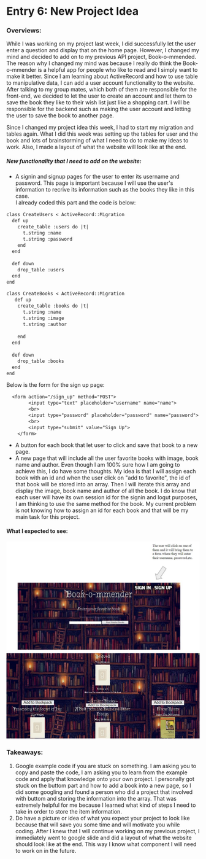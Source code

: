 # Entry 6: New Project Idea

### Overviews: 

While I was working on my project last week, I did successfully let the user enter a question and display that on the home page. However, I changed my mind and decided to add on to my previous API project, Book-o-mmended. The reason why I changed my mind was because I really do think the Book-o-mmender is a helpful app for people who like to read and I simply want to make it better. Since I am learning about ActiveRecord and how to use table to manipulative data, I can add a user account functionality to the website. After talking to my group mates, which both of them are responsible for the front-end, we decided to let the user to create an account and let them to save the book they like to their wish list just like a shopping cart. I will be responsible for the backend such as making the user account and letting the user to save the book to another page. 

Since I changed my project idea this week, I had to start my migration and tables again. What I did this week was setting up the tables for user and the book and lots of brainstorming of what I need to do to make my ideas to work. Also, I made a layout of what the website will look like at the end. 

##### New functionality that I need to add on the website:
- A signin and signup pages for the user to enter its username and password. This page is important because I will use the user's information to recrive its information such as the books they like in this case. <br>
I already coded this part and the code is below:
```
class CreateUsers < ActiveRecord::Migration
  def up
    create_table :users do |t|
      t.string :name
      t.string :password
    end
  end

  def down
    drop_table :users
  end
end
```
```
class CreateBooks < ActiveRecord::Migration
   def up
    create_table :books do |t|
      t.string :name
      t.string :image
      t.string :author

    end
  end

  def down
    drop_table :books
  end
end
```
Below is the form for the sign up page: 
```
  <form action="/sign_up" method="POST">
        <input type="text" placeholder="username" name="name">
        <br>
        <input type="password" placeholder="password" name="password">
        <br>
        <input type="submit" value="Sign Up">
    </form>
```
- A button for each book that let user to click and save that book to a new page. 
- A new page that will include all the user favorite books with image, book name and author. Even though I am 100% sure how I am going to achieve this, I do have some thoughts. My idea is that I will assign each book with an id and when the user click on "add to favorite", the id of that book will be stored into an array. Then I will iterate this array and display the image, book name and author of all the book. I do know that each user will have its own session id for the signin and logut purposes, I am thinking to use the same method for the book. My current problem is not knowing how to assign an id for each book and that will be my main task for this project.


#### What I expected to see: 
<img src="../photo/frontpage.jpg"/>
<img src="../photo/frontpage2.jpg"/>



### Takeaways:
1. Google example code if you are stuck on something. I am asking you to copy and paste the code, I am asking you to learn from the example code and apply that knowledge onto your own project. I personally got stuck on the buttom part and how to add a book into a new page, so I did some googling and found a person who did a project that involved with buttom and storing the information into the array. That was extremely helpful for me because I learned what kind of steps I need to take in order to store the item information.
2. Do have a picture or idea of what you expect your project to look like because that will save you some time and will motivate you while coding. After I knew that I will continue working on my previous project, I immediately went to google slide and did a layout of what the website should look like at the end. This way I know what component I will need to work on in the future. 

